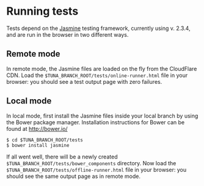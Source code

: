 # Running tests

Tests depend on the [Jasmine](http://jasmine.github.io/) testing framework,
currently using v. 2.3.4, and are run in the browser in two different ways.
 
## Remote mode

In remote mode, the Jasmine files are loaded on the fly from the CloudFlare
CDN. Load the `$TUNA_BRANCH_ROOT/tests/online-runner.html` file in your
browser: you should see a test output page with zero failures.

## Local mode

In local mode, first install the Jasmine files inside your local branch by
using the Bower package manager. Installation instructions for Bower can 
be found at http://bower.io/


```
$ cd $TUNA_BRANCH_ROOT/tests
$ bower install jasmine
```

If all went well, there will be a newly created
`$TUNA_BRANCH_ROOT/tests/bower_components` directory. Now load the
`$TUNA_BRANCH_ROOT/tests/offline-runner.html` file in your browser: you should
see the same output page as in remote mode.
